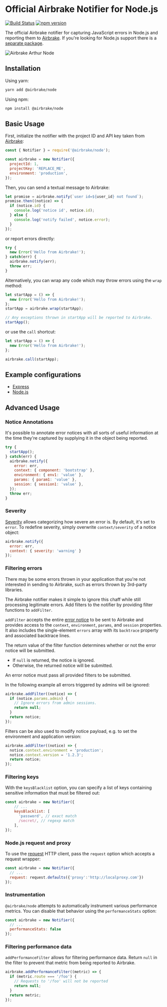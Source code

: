 # Official Airbrake Notifier for Node.js

[![Build Status](https://github.com/airbrake/airbrake-js/workflows/CI/badge.svg?branch=master)](https://github.com/airbrake/airbrake-js/actions?query=branch%3Amaster)
[![npm version](https://img.shields.io/npm/v/@airbrake/node.svg)](https://www.npmjs.com/package/@airbrake/node)

The official Airbrake notifier for capturing JavaScript errors in Node.js and
reporting them to [Airbrake](http://airbrake.io). If you're looking for
Node.js support there is a
[separate package](https://github.com/airbrake/airbrake-js/tree/master/packages/browser).

![Airbrake Arthur Node](https://camo.githubusercontent.com/9b7c0aad92f9dd2eb03b4dafd2e53784a2199216/687474703a2f2f73332e616d617a6f6e6177732e636f6d2f6169726272616b652d6769746875622d6173736574732f6e6f64652d6169726272616b652f6172746875722d6e6f64652e6a706567)

## Installation

Using yarn:

```sh
yarn add @airbrake/node
```

Using npm:

```sh
npm install @airbrake/node
```

## Basic Usage

First, initialize the notifier with the project ID and API key taken from
[Airbrake](https://airbrake.io):

```js
const { Notifier } = require('@airbrake/node');

const airbrake = new Notifier({
  projectId: 1,
  projectKey: 'REPLACE_ME',
  environment: 'production',
});
```

Then, you can send a textual message to Airbrake:

```js
let promise = airbrake.notify(`user id=${user_id} not found`);
promise.then((notice) => {
  if (notice.id) {
    console.log('notice id', notice.id);
  } else {
    console.log('notify failed', notice.error);
  }
});
```

or report errors directly:

```js
try {
  new Error('Hello from Airbrake!');
} catch(err) {
  airbrake.notify(err);
  throw err;
}
```

Alternatively, you can wrap any code which may throw errors using the `wrap`
method:

```js
let startApp = () => {
  new Error('Hello from Airbrake!');
};
startApp = airbrake.wrap(startApp);

// Any exceptions thrown in startApp will be reported to Airbrake.
startApp();
```

or use the `call` shortcut:

```js
let startApp = () => {
  new Error('Hello from Airbrake!');
};

airbrake.call(startApp);
```

## Example configurations

* [Express](examples/express)
* [Node.js](examples/nodejs)

## Advanced Usage

### Notice Annotations

It's possible to annotate error notices with all sorts of useful information at
the time they're captured by supplying it in the object being reported.

```js
try {
  startApp();
} catch(err) {
  airbrake.notify({
    error: err,
    context: { component: 'bootstrap' },
    environment: { env1: 'value' },
    params: { param1: 'value' },
    session: { session1: 'value' },
  });
  throw err;
}
```

### Severity

[Severity](https://airbrake.io/docs/airbrake-faq/what-is-severity/) allows
categorizing how severe an error is. By default, it's set to `error`. To
redefine severity, simply overwrite `context/severity` of a notice object:

```js
airbrake.notify({
  error: err,
  context: { severity: 'warning' }
});
```

### Filtering errors

There may be some errors thrown in your application that you're not interested
in sending to Airbrake, such as errors thrown by 3rd-party libraries.

The Airbrake notifier makes it simple to ignore this chaff while still
processing legitimate errors. Add filters to the notifier by providing filter
functions to `addFilter`.

`addFilter` accepts the entire
[error notice](https://airbrake.io/docs/api/#create-notice-v3) to be sent to
Airbrake and provides access to the `context`, `environment`, `params`,
and `session` properties. It also includes the single-element `errors` array
with  its `backtrace` property and associated backtrace lines.

The return value of the filter function determines whether or not the error
notice will be submitted.
  * If `null` is returned, the notice is ignored.
  * Otherwise, the returned notice will be submitted.

An error notice must pass all provided filters to be submitted.

In the following example all errors triggered by admins will be ignored:

```js
airbrake.addFilter((notice) => {
  if (notice.params.admin) {
    // Ignore errors from admin sessions.
    return null;
  }
  return notice;
});
```

Filters can be also used to modify notice payload, e.g. to set the environment
and application version:

```js
airbrake.addFilter((notice) => {
  notice.context.environment = 'production';
  notice.context.version = '1.2.3';
  return notice;
});
```

### Filtering keys

With the `keysBlacklist` option, you can specify a list of keys containing
sensitive information that must be filtered out:

```js
const airbrake = new Notifier({
    // ...
    keysBlacklist: [
      'password', // exact match
      /secret/, // regexp match
    ],
});
```

### Node.js request and proxy

To use the [request](https://github.com/request/request) HTTP client, pass
the `request` option which accepts a request wrapper:

```js
const airbrake = new Notifier({
  // ...
  request: request.defaults({'proxy':'http://localproxy.com'})
});
```

### Instrumentation

`@airbrake/node` attempts to automatically instrument various performance
metrics. You can disable that behavior using the `performanceStats` option:

```js
const airbrake = new Notifier({
  // ...
  performanceStats: false
});
```

### Filtering performance data
`addPerformanceFilter` allows for filtering performance data. Return `null` in
the filter to prevent that metric from being reported to Airbrake.

```js
airbrake.addPerformanceFilter((metric) => {
  if (metric.route === '/foo') {
    // Requests to '/foo' will not be reported
    return null;
  }
  return metric;
});
```
